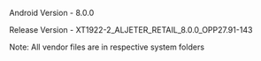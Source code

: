 Android Version - 8.0.0

Release Version - XT1922-2_ALJETER_RETAIL_8.0.0_OPP27.91-143

Note: All vendor files are in respective system folders
